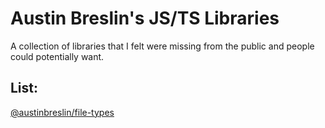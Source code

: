 # Austin Breslin's JS/TS Libraries

A collection of libraries that I felt were missing from the public and people could potentially want.

## List:
[@austinbreslin/file-types](./packages/fileTypes/readme.md)
